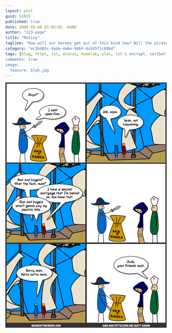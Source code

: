 ```yaml
---
layout: post
guid: 51029
published: true
date: 2009-05-08 01:01:01 -0400
author: "123-pope"
title: "Mutiny"
tagline: "How will our heroes get out of this bind now? Will the pirates win? Will Boston be decimated for its lack of cream cheese? Today we find out on the thrilling conclusion of the Admiral Rau saga."
category: "ec3bd05c-4ade-4a6e-9d64-4a3d5f1c69bd"
tags: [blag, https, ssl, alonso, homelab, plex, let's encrypt, certbot]
comments: true
image:
  feature: blah.jpg
---
```


![](/assets/img/lol/mutiny.png "But we'll take the bagels anyway. They're pretty tasty.")